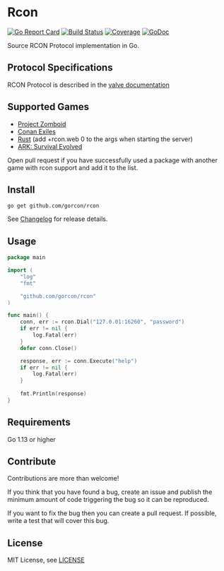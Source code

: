 # Rcon
[![Go Report Card](https://goreportcard.com/badge/github.com/gorcon/rcon)](https://goreportcard.com/report/github.com/gorcon/rcon)
[![Build Status](https://travis-ci.org/gorcon/rcon.svg?branch=master)](https://travis-ci.org/gorcon/rcon)
[![Coverage](https://gocover.io/_badge/github.com/gorcon/rcon?0 "coverage")](https://gocover.io/github.com/gorcon/rcon)
[![GoDoc](https://img.shields.io/badge/godoc-reference-blue.svg)](https://godoc.org/github.com/gorcon/rcon)

Source RCON Protocol implementation in Go.

## Protocol Specifications

RCON Protocol is described in the [valve documentation](https://developer.valvesoftware.com/wiki/Source_RCON_Protocol)

## Supported Games

* [Project Zomboid](https://store.steampowered.com/app/108600) 
* [Conan Exiles](https://store.steampowered.com/app/440900)
* [Rust](https://store.steampowered.com/app/252490) (add +rcon.web 0 to the args when starting the server)
* [ARK: Survival Evolved](https://store.steampowered.com/app/346110)

Open pull request if you have successfully used a package with another game with rcon support and add it to the list.

## Install

```text
go get github.com/gorcon/rcon
```

See [Changelog](CHANGELOG.md) for release details.

## Usage

```go
package main

import (
	"log"
	"fmt"

	"github.com/gorcon/rcon"
)

func main() {
	conn, err := rcon.Dial("127.0.01:16260", "password")
	if err != nil {
		log.Fatal(err)
	}
	defer conn.Close()

	response, err := conn.Execute("help")
	if err != nil {
		log.Fatal(err)
	}
	
	fmt.Println(response)	
}
```

## Requirements

Go 1.13 or higher

## Contribute

Contributions are more than welcome! 

If you think that you have found a bug, create an issue and publish the minimum amount of code triggering the bug so 
it can be reproduced.

If you want to fix the bug then you can create a pull request. If possible, write a test that will cover this bug.

## License

MIT License, see [LICENSE](LICENSE)

